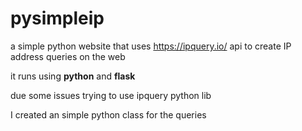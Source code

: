 # pysimpleip

a simple python website that uses https://ipquery.io/ api to create IP address queries on the web

it runs using **python** and **flask**

due some issues trying to use ipquery python lib

I created an simple python class for the queries

